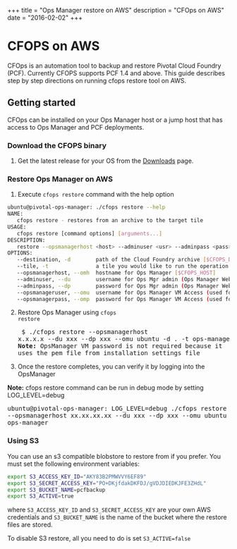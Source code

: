 +++
title = "Ops Manager restore on AWS"
description = "CFOps on AWS"
date = "2016-02-02"
+++

# CFOPS on AWS
CFOps is an automation tool to backup and restore Pivotal Cloud Foundry (PCF). Currently CFOPS supports PCF 1.4 and above.
This guide describes step by step directions on running cfops restore tool on AWS.

## Getting started
CFOps can be installed on your Ops Manager host or a jump host that has access to Ops Manager and PCF deployments.

### Download the CFOPS binary

1. Get the latest release for your OS from the <a class="page-scroll" href="./downloads/release">Downloads</a> page.

### Restore Ops Manager on AWS

1. Execute `cfops restore` command with the help option
```bash
ubuntu@pivotal-ops-manager: ./cfops restore --help
NAME:
   cfops restore - restores from an archive to the target tile
USAGE:
   cfops restore [command options] [arguments...]
DESCRIPTION:
   restore --opsmanagerhost <host> --adminuser <usr> --adminpass <pass> --opsmanageruser <opsuser> --opsmanagerpass <opspass> -d <dir> --tile elastic-runtime
OPTIONS:
   --destination, -d 		path of the Cloud Foundry archive [$CFOPS_DEST_PATH]
   --tile, -t 				a tile you would like to run the operation on [$CFOPS_TILE]
   --opsmanagerhost, --omh 	hostname for Ops Manager [$CFOPS_HOST]
   --adminuser, --du 		username for Ops Mgr admin (Ops Manager WebConsole Credentials) [$CFOPS_ADMIN_USER]
   --adminpass, --dp 		password for Ops Mgr admin (Ops Manager WebConsole Credentials) [$CFOPS_ADMIN_PASS]
   --opsmanageruser, --omu 	username for Ops Manager VM Access (used for ssh connections) [$CFOPS_OM_USER]
   --opsmanagerpass, --omp 	password for Ops Manager VM Access (used for ssh connections) [$CFOPS_OM_PASS]
```

2. Restore Ops Manager using <code>cfops restore</code><pre class='terminal'>
    $ ./cfops restore --opsmanagerhost x.x.x.x --du xxx --dp xxx --omu ubuntu -d . -t ops-manager
	__Note:__ OpsManager VM password is not required because it uses the pem file from installation_settings file
</pre>

3. Once the restore completes, you can verify it by logging into the OpsManager

__Note:__  cfops restore command can be run in debug mode by setting LOG_LEVEL=debug <pre class='terminal'>
ubuntu@pivotal-ops-manager: LOG_LEVEL=debug ./cfops restore --opsmanagerhost xx.xx.xx.xx --du xxx --dp xxx --omu ubuntu -d . -t ops-manager
</pre>

### Using S3

You can use an s3 compatible blobstore to restore from if you prefer. You must set the following environment variables:
```bash
export S3_ACCESS_KEY_ID="AKY83B2PMWVVY6EF89"
export S3_SECRET_ACCESS_KEY="PO+DKjfdakDKFDJ/gVDJDIEDKJFE3ZHdL"
export S3_BUCKET_NAME=pcfbackup
export S3_ACTIVE=true
```
where `S3_ACCESS_KEY_ID` and `S3_SECRET_ACCESS_KEY` are your own AWS credentials and `S3_BUCKET_NAME` is the name of the bucket where the restore files are stored.

To disable S3 restore, all you need to do is set `S3_ACTIVE=false`
